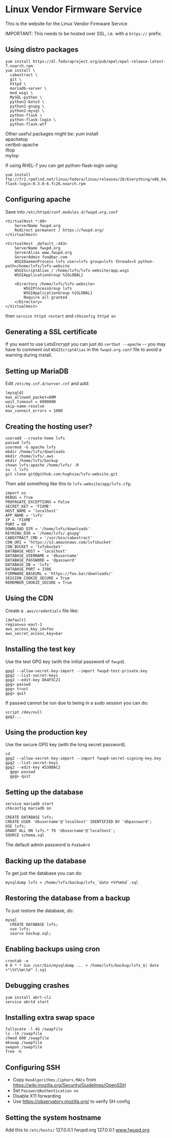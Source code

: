 Linux Vendor Firmware Service
=============================

This is the website for the Linux Vendor Firmware Service

IMPORTANT: This needs to be hosted over SSL, i.e. with a `https://` prefix.

## Using distro packages ##

    yum install https://dl.fedoraproject.org/pub/epel/epel-release-latest-7.noarch.rpm
    yum install \
      cabextract \
      git \
      httpd \
      mariadb-server \
      mod_wsgi \
      MySQL-python \
      python2-boto3 \
      python2-gnupg \
      python2-mysql \
      python-flask \
      python-flask-login \
      python-flask-wtf

Other useful packages might be:
    yum install \
      apachetop \
      certbot-apache \
      iftop \
      mytop

If using RHEL-7 you can get python-flask-login using:

    yum install ftp://fr2.rpmfind.net/linux/fedora/linux/releases/26/Everything/x86_64/os/Packages/p/python-flask-login-0.3.0-6.fc26.noarch.rpm

## Configuring apache ##

Save into `/etc/httpd/conf.modules.d/fwupd.org.conf`

    <VirtualHost *:80>
        ServerName fwupd.org
        Redirect permanent / https://fwupd.org/
    </VirtualHost>

    <VirtualHost _default_:443>
        ServerName fwupd.org
        ServerAlias www.fwupd.org
        ServerAdmin foo@bar.com
        WSGIDaemonProcess lvfs user=lvfs group=lvfs threads=5 python-path=/home/lvfs/lvfs-website
        WSGIScriptAlias / /home/lvfs/lvfs-website/app.wsgi
        WSGIApplicationGroup %{GLOBAL}

        <Directory /home/lvfs/lvfs-website>
            WSGIProcessGroup lvfs
            WSGIApplicationGroup %{GLOBAL}
            Require all granted
        </Directory>
    </VirtualHost>

then `service httpd restart` and `chkconfig httpd on`

## Generating a SSL certificate ##

If you want to use LetsEncrypt you can just do `certbot --apache` -- you may
have to comment out `WSGIScriptAlias` in the `fwupd.org.conf` file to avoid
a warning during install.

## Setting up MariaDB ##

Edit `/etc/my.cnf.d/server.cnf` and add:

    [mysqld]
    max_allowed_packet=60M
    wait_timeout = 6000000
    skip-name-resolve
    max_connect_errors = 1000

## Creating the hosting user? ##

    useradd --create-home lvfs
    passwd lvfs
    usermod -G apache lvfs
    mkdir /home/lvfs/downloads
    mkdir /home/lvfs/.aws
    mkdir /home/lvfs/backup
    chown lvfs:apache /home/lvfs/ -R
    su -l lvfs
    git clone git@github.com:hughsie/lvfs-website.git

Then add something like this to `lvfs-website/app/lvfs.cfg`:

    import os
    DEBUG = True
    PROPAGATE_EXCEPTIONS = False
    SECRET_KEY = 'FIXME'
    HOST_NAME = 'localhost'
    APP_NAME = 'lvfs'
    IP = 'FIXME'
    PORT = 80
    DOWNLOAD_DIR = '/home/lvfs/downloads'
    KEYRING_DIR = '/home/lvfs/.gnupg'
    CABEXTRACT_CMD = '/usr/bin/cabextract'
    CDN_URI = 'https://s3.amazonaws.com/lvfsbucket'
    CDN_BUCKET = 'lvfsbucket'
    DATABASE_HOST = 'localhost'
    DATABASE_USERNAME = 'dbusername'
    DATABASE_PASSWORD = 'dpassword'
    DATABASE_DB = 'lvfs'
    DATABASE_PORT = 3306
    FIRMWARE_BASEURL = 'https://foo.bar/downloads/'
    SESSION_COOKIE_SECURE = True
    REMEMBER_COOKIE_SECURE = True

## Using the CDN ##

Create a `.aws/credentials` file like:

    [default]
    region=us-east-1
    aws_access_key_id=foo
    aws_secret_access_key=bar

## Installing the test key ##

Use the test GPG key (with the initial password of `fwupd`).

    gpg2 --allow-secret-key-import --import fwupd-test-private.key
    gpg2 --list-secret-keys
    gpg2 --edit-key D64F5C21
    gpg> passwd
    gpg> trust
    gpg> quit

If passwd cannot be run due to being in a sudo session you can do:

    script /dev/null
    gpg2...

## Using the production key ##

Use the secure GPG key (with the long secret password).

    cd
    gpg2 --allow-secret-key-import --import fwupd-secret-signing-key.key
    gpg2 --list-secret-keys
    gpg2 --edit-key 4538BAC2
      gpg> passwd
      gpg> quit

## Setting up the database ##

    service mariadb start
    chkconfig mariadb on

    CREATE DATABASE lvfs;
    CREATE USER 'dbusername'@'localhost' IDENTIFIED BY 'dbpassword';
    USE lvfs;
    GRANT ALL ON lvfs.* TO 'dbusername'@'localhost';
    SOURCE schema.sql

The default admin password is `Pa$$w0rd`

## Backing up the database ##

To get just the database you can do:

    mysqldump lvfs > /home/lvfs/backup/lvfs_`date +%Y%m%d`.sql

## Restoring the database from a backup ##

To just restore the database, do:

    mysql
      CREATE DATABASE lvfs;
      use lvfs;
      source backup.sql;

## Enabling backups using cron ##

    crontab -e
    0 0 * * Sun /usr/bin/mysqldump ... > /home/lvfs/backup/lvfs_$( date +"\%Y\%m\%d" ).sql

## Debugging crashes ##

    yum install abrt-cli
    service abrtd start

## Installing extra swap space ##

    fallocate -l 4G /swapfile
    ls -lh /swapfile
    chmod 600 /swapfile
    mkswap /swapfile
    swapon /swapfile
    free -h

## Configuring SSH ##

 * Copy `KexAlgorithms,Ciphers,MACs` from https://wiki.mozilla.org/Security/Guidelines/OpenSSH
 * Set `PasswordAuthentication no`
 * Disable X11 forwarding
 * Use https://observatory.mozilla.org/ to verify SH config

## Setting the system hostname ##

Add this to `/etc/hosts/`
    127.0.0.1       fwupd.org
    127.0.0.1       www.fwupd.org

